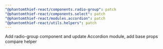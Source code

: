 ```yaml
---
"@phantomthief-react/components.radio-group": patch
"@phantomthief-react/components.select": patch
"@phantomthief-react/modules.accordion": patch
"@phantomthief-react/utils.helpers": patch
---
```


Add radio-group component and update Accordion module, add base props compare helper
